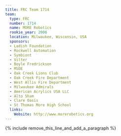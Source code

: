 ```yaml
---
title: FRC Team 1714
team:
  type: FRC
  number: 1714
  name: MORE Robotics
  rookie_year: 2006
  location: Milwaukee, Wisconsin, USA
  sponsors:
  - Ladish Foundation
  - Rockwell Automation
  - Symbiont
  - Vilter
  - Boyle Fredrickson
  - MSOE
  - Oak Creek Lions Club
  - Oak Creek Fire Department
  - West Allis Fire Department
  - Milwaukee Admirals
  - American Acrylics USA LLC
  - Alto Sham
  - Clare Oasis
  - St Thomas More High School
  links:
    Website: http://www.morerobotics.org
---
```


{% include remove_this_line_and_add_a_paragraph %}